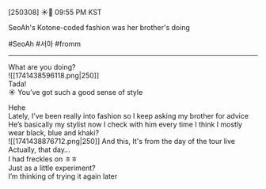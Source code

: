 
[250308] ☀️💭 09:55 PM KST

SeoAh's Kotone-coded fashion was her brother's doing

#SeoAh #서아 #fromm

____

What are you doing?  
![[1741438596118.png|250]]  
Tada!  
☀️ You’ve got such a good sense of style

Hehe  
Lately, I’ve been really into fashion
so I keep asking my brother for advice
He’s basically my stylist now 
I check with him every time
I think I mostly wear black, blue and khaki?  
![[1741438876712.png|250]]
And this, It's from the day of the tour live
Actually, that day…  
I had freckles on
ㅎㅎ  
Just as a little experiment?  
I’m thinking of trying it again later